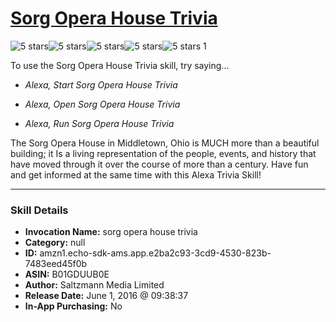 # [Sorg Opera House Trivia](http://alexa.amazon.com/#skills/amzn1.echo-sdk-ams.app.e2ba2c93-3cd9-4530-823b-7483eed45f0b)
![5 stars](../../images/ic_star_black_18dp_1x.png)![5 stars](../../images/ic_star_black_18dp_1x.png)![5 stars](../../images/ic_star_black_18dp_1x.png)![5 stars](../../images/ic_star_black_18dp_1x.png)![5 stars](../../images/ic_star_black_18dp_1x.png) 1

To use the Sorg Opera House Trivia skill, try saying...

* *Alexa, Start Sorg Opera House Trivia*

* *Alexa, Open Sorg Opera House Trivia*

* *Alexa, Run Sorg Opera House Trivia*

The Sorg Opera House in Middletown, Ohio is MUCH more than a beautiful building; it Is a living representation of the people, events, and history that have moved through it over the course of more than a century. Have fun and get informed at the same time with this Alexa Trivia Skill!

***

### Skill Details

* **Invocation Name:** sorg opera house trivia
* **Category:** null
* **ID:** amzn1.echo-sdk-ams.app.e2ba2c93-3cd9-4530-823b-7483eed45f0b
* **ASIN:** B01GDUUB0E
* **Author:** Saltzmann Media Limited
* **Release Date:** June 1, 2016 @ 09:38:37
* **In-App Purchasing:** No
